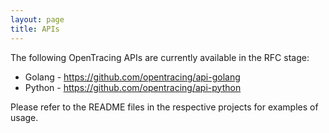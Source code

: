 ```yaml
---
layout: page
title: APIs
---
```

The following OpenTracing APIs are currently available in the RFC stage:

* Golang - https://github.com/opentracing/api-golang
* Python - https://github.com/opentracing/api-python

Please refer to the README files in the respective projects for examples of usage.

